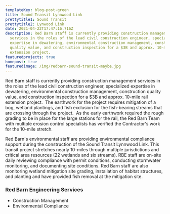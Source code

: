 ```yaml
---
templateKey: blog-post-green
title: Sound Transit Lynnwood Link
prettytitle1: Sound Transit
prettytitle2: Lynwood Link
date: 2021-04-22T17:47:16.716Z
description: Red Barn staff is currently providing construction management
  services in the roles of the lead civil construction engineer, specialized
  expertise in dewatering, environmental construction management, construction
  quality value, and construction inspection for a $3B and approx. 10-mile rail
  extension project.
featuredprojects: true
homepost: true
featuredimage: /img/redbarn-sound-transit-maybe.jpg
---
```

Red Barn staff is currently providing construction management services in the roles of the lead civil construction engineer, specialized expertise in dewatering, environmental construction management, construction quality value, and construction inspection for a $3B and approx. 10-mile rail extension project.  The earthwork for the project requires mitigation of a bog, wetland plantings, and fish exclusion for the fish-bearing streams that are crossing through the project.  As the early earthwork required the rough grading to be in place for the large stations for the rail, the Red Barn Team with multiple erosion control specialists has verified the Contractor's work for the 10-mile stretch.

Red Barn's environmental staff are providing environmental compliance support during the construction of the Sound Transit Lynnwood Link. This transit project stretches nearly 10-miles through multiple jurisdictions and critical area resources (22 wetlands and six streams). RBE staff are on-site daily reviewing compliance with permit conditions, conducting stormwater monitoring, and documenting site conditions. Red Barn staff are also monitoring wetland mitigation site grading, installation of habitat structures, and planting and have provided fish removal at the mitigation site.

### Red Barn Engineering Services

* Construction Management
* Environmental Compliance